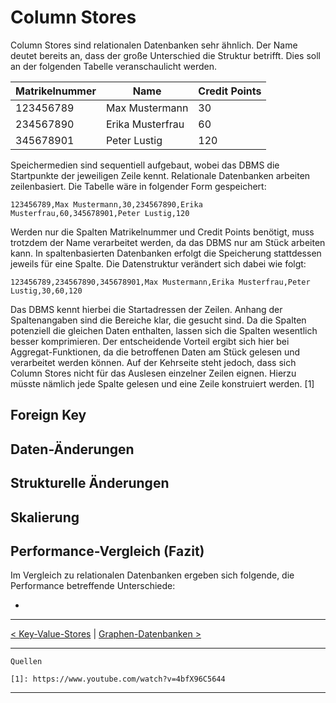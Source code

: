 # Column Stores

Column Stores sind relationalen Datenbanken sehr ähnlich. Der Name deutet bereits an, dass der große Unterschied die Struktur betrifft. Dies soll an der folgenden Tabelle veranschaulicht werden.

| Matrikelnummer | Name             | Credit Points |
| -------------- | ---------------- | ------------- |
| 123456789      | Max Mustermann   | 30            |
| 234567890      | Erika Musterfrau | 60            |
| 345678901      | Peter Lustig     | 120           |

Speichermedien sind sequentiell aufgebaut, wobei das DBMS die Startpunkte der jeweiligen Zeile kennt. Relationale Datenbanken arbeiten zeilenbasiert. Die Tabelle wäre in folgender Form gespeichert:

```
123456789,Max Mustermann,30,234567890,Erika Musterfrau,60,345678901,Peter Lustig,120
```

Werden nur die Spalten Matrikelnummer und Credit Points benötigt, muss trotzdem der Name verarbeitet werden, da das DBMS nur am Stück arbeiten kann. In spaltenbasierten Datenbanken erfolgt die Speicherung stattdessen jeweils für eine Spalte. Die Datenstruktur verändert sich dabei wie folgt:

```
123456789,234567890,345678901,Max Mustermann,Erika Musterfrau,Peter Lustig,30,60,120
```

Das DBMS kennt hierbei die Startadressen der Zeilen. Anhang der Spaltenangaben sind die Bereiche klar, die gesucht sind. Da die Spalten potenziell die gleichen Daten enthalten, lassen sich die Spalten wesentlich besser komprimieren. Der entscheidende Vorteil ergibt sich hier bei Aggregat-Funktionen, da die betroffenen Daten am Stück gelesen und verarbeitet werden können. Auf der Kehrseite steht jedoch, dass sich Column Stores nicht für das Auslesen einzelner Zeilen eignen. Hierzu müsste nämlich jede Spalte gelesen und eine Zeile konstruiert werden. [1]



## Foreign Key



## Daten-Änderungen



## Strukturelle Änderungen



## Skalierung





## Performance-Vergleich (Fazit)

Im Vergleich zu relationalen Datenbanken ergeben sich folgende, die Performance betreffende Unterschiede:



* 



------

[< Key-Value-Stores](Key-Value-Stores.md) | [Graphen-Datenbanken >](Graphen-Datenbanken.md)

***

```
Quellen

[1]: https://www.youtube.com/watch?v=4bfX96C5644
```

***

